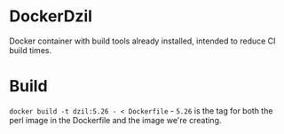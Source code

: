 # DockerDzil
Docker container with build tools already installed, intended to reduce CI build times.

# Build
`docker build -t dzil:5.26 - < Dockerfile` - `5.26` is the tag for both the 
perl image in the Dockerfile and the image we're creating.

